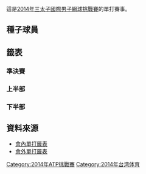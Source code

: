 這是[2014年三太子國際男子網球挑戰賽](../Page/2014年三太子國際男子網球挑戰賽.md "wikilink")的單打賽事。

## 種子球員

## 籤表

### 準決賽

### 上半部

### 下半部

## 資料來源

  - [會內單打籤表](http://www.atpworldtour.com/posting/2014/2278/mds.pdf)
  - [會外單打籤表](http://www.atpworldtour.com/posting/2014/2278/qs.pdf)

[Category:2014年ATP挑戰賽](https://zh.wikipedia.org/wiki/Category:2014年ATP挑戰賽 "wikilink")
[Category:2014年台湾体育](https://zh.wikipedia.org/wiki/Category:2014年台湾体育 "wikilink")